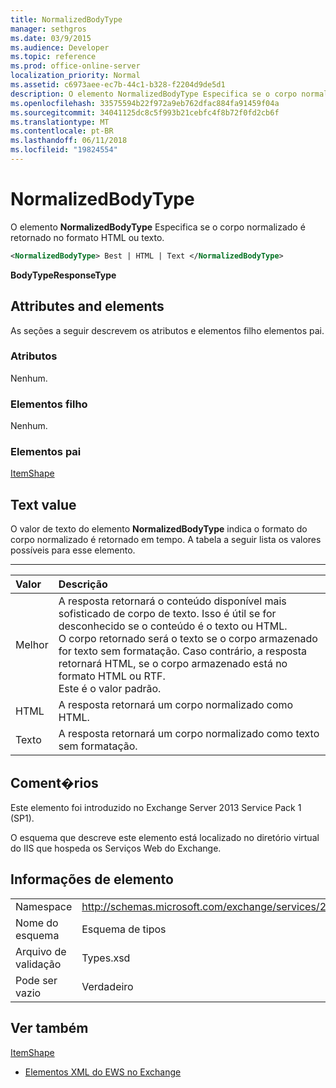```yaml
---
title: NormalizedBodyType
manager: sethgros
ms.date: 03/9/2015
ms.audience: Developer
ms.topic: reference
ms.prod: office-online-server
localization_priority: Normal
ms.assetid: c6973aee-ec7b-44c1-b328-f2204d9de5d1
description: O elemento NormalizedBodyType Especifica se o corpo normalizado é retornado no formato HTML ou texto.
ms.openlocfilehash: 33575594b22f972a9eb762dfac884fa91459f04a
ms.sourcegitcommit: 34041125dc8c5f993b21cebfc4f8b72f0fd2cb6f
ms.translationtype: MT
ms.contentlocale: pt-BR
ms.lasthandoff: 06/11/2018
ms.locfileid: "19824554"
---
```

# <a name="normalizedbodytype"></a>NormalizedBodyType

O elemento **NormalizedBodyType** Especifica se o corpo normalizado é retornado no formato HTML ou texto. 
  
```XML
<NormalizedBodyType> Best | HTML | Text </NormalizedBodyType>
```

 **BodyTypeResponseType**
## <a name="attributes-and-elements"></a>Attributes and elements

As seções a seguir descrevem os atributos e elementos filho elementos pai.
  
### <a name="attributes"></a>Atributos

Nenhum.
  
### <a name="child-elements"></a>Elementos filho

Nenhum.
  
### <a name="parent-elements"></a>Elementos pai

[ItemShape](itemshape.md)
  
## <a name="text-value"></a>Text value

O valor de texto do elemento **NormalizedBodyType** indica o formato do corpo normalizado é retornado em tempo. A tabela a seguir lista os valores possíveis para esse elemento. 
  
****

|**Valor**|**Descrição**|
|:-----|:-----|
|Melhor  <br/> |A resposta retornará o conteúdo disponível mais sofisticado de corpo de texto. Isso é útil se for desconhecido se o conteúdo é o texto ou HTML.  <br/> O corpo retornado será o texto se o corpo armazenado for texto sem formatação. Caso contrário, a resposta retornará HTML, se o corpo armazenado está no formato HTML ou RTF.  <br/> Este é o valor padrão.  <br/> |
|HTML  <br/> |A resposta retornará um corpo normalizado como HTML.  <br/> |
|Texto  <br/> |A resposta retornará um corpo normalizado como texto sem formatação.  <br/> |
   
## <a name="remarks"></a>Coment�rios

Este elemento foi introduzido no Exchange Server 2013 Service Pack 1 (SP1).
  
O esquema que descreve este elemento está localizado no diretório virtual do IIS que hospeda os Serviços Web do Exchange.
  
## <a name="element-information"></a>Informações de elemento

|||
|:-----|:-----|
|Namespace  <br/> |http://schemas.microsoft.com/exchange/services/2006/types  <br/> |
|Nome do esquema  <br/> |Esquema de tipos  <br/> |
|Arquivo de validação  <br/> |Types.xsd  <br/> |
|Pode ser vazio  <br/> |Verdadeiro  <br/> |
   
## <a name="see-also"></a>Ver também



[ItemShape](itemshape.md)


- [Elementos XML do EWS no Exchange](ews-xml-elements-in-exchange.md)

